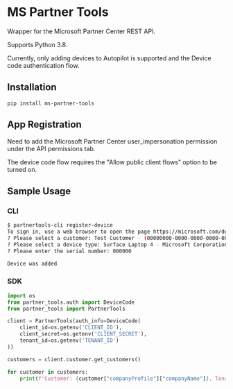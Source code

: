 # MS Partner Tools

Wrapper for the Microsoft Partner Center REST API.

Supports Python 3.8.

Currently, only adding devices to Autopilot is supported and the Device code authentication flow.

## Installation

`pip install ms-partner-tools`

## App Registration

Need to add the Microsoft Partner Center user_impersonation permission under the API permissions tab.

The device code flow requires the "Allow public client flows" option to be turned on.

## Sample Usage


### CLI

```bash
$ partnertools-cli register-device
To sign in, use a web browser to open the page https://microsoft.com/devicelogin and enter the code <CODE> to authenticate.
? Please select a customer: Test Customer - (00000000-0000-0000-0000-000000000000)
? Please select a device type: Surface Laptop 4 - Microsoft Corporation
? Please enter the serial number: 000000 

Device was added
```

### SDK

```python
import os
from partner_tools.auth import DeviceCode
from partner_tools import PartnerTools

client = PartnerTools(auth_info=DeviceCode(
    client_id=os.getenv('CLIENT_ID'),
    client_secret=os.getenv('CLIENT_SECRET'),
    tenant_id=os.getenv('TENANT_ID')
))

customers = client.customer.get_customers()

for customer in customers:
    print(f'Customer: {customer["companyProfile"]["companyName"]}, Tenant ID: {customer["id"]}')


```